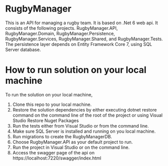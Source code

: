 # RugbyManager
This is an API for managing a rugby team. It is based on .Net 6 web api. It consists of the following projects. RugbyManager.API, RugbyManager.Domain, RugbyManager.Persistence,
RugbyManager.Services, RugbyManager.Shared, and RugbyManager.Tests. The persistence layer depends on Entity Framework Core 7, using SQL Server database.

# How to run solution on your local machine

To run the solution on your local machine, 

1. Clone this repo to your local machine.
2. Restore the solution dependencies by either executing dotnet restore command on the command line of the root of the project or using Visual Studio Restore Nuget Packages
3. Run the tests either from Visual Studio or from the command line.
3. Make sure SQL Server is installed and running on you local machine.
4. Run migrations to create the RugbyManagerDB.
5. Choose RugbyManager.API as your default project to run.
6. Run the project in Visual Studio or on the command line.
7. Access the swagger page of the api on https://localhost:7220/swagger/index.html
